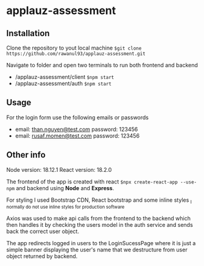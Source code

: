 # applauz-assessment

## Installation

Clone the repository to yout local machine
`$git clone https://github.com/rawanul93/applauz-assessment.git`

Navigate to folder and open two terminals to run both frontend and backend
- /applauz-assessment/client `$npm start`
- /applauz-assessment/auth `$npm start`

## Usage

For the login form use the following emails or passwords
- email: than.nguyen@test.com password: 123456
- email: rusaf.momen@test.com password: 123456

## Other info

Node version: 18.12.1
React version: 18.2.0

The frontend of the app is created with react `$npx create-react-app --use-npm` and backend using **Node** and **Express**.

For styling I used Bootstrap CDN, React bootstrap and some inline styles <sub>I normally do not use inline styles for production software</sub>

Axios was used to make api calls from the frontend to the backend which then handles it by checking the users model in the auth service and sends back the correct user object.

The app redirects logged in users to the LoginSucessPage where it is just a simple banner displaying the user's name that we destructure from user object returned by backend.

